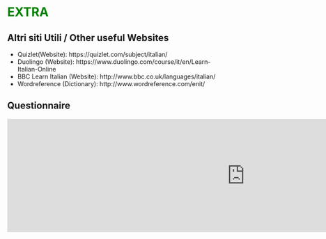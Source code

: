 <h1 style="color:green;"> EXTRA </h1>

<h2 stle="color:green;"> Altri siti Utili / Other useful Websites </h2>

<ul>
  <li> Quizlet(Website): https://quizlet.com/subject/italian/</li>
  <li> Duolingo (Website): https://www.duolingo.com/course/it/en/Learn-Italian-Online </li>
  <li> BBC Learn Italian (Website): http://www.bbc.co.uk/languages/italian/ </li>
  <li> Wordreference (Dictionary): http://www.wordreference.com/enit/ </li>
</ul>


<h2 stle="color:green;"> Questionnaire </h2>
<iframe src="https://h5p.org/h5p/embed/406910" width="1090" height="261" frameborder="0" allowfullscreen="allowfullscreen"></iframe><script src="https://h5p.org/sites/all/modules/h5p/library/js/h5p-resizer.js" charset="UTF-8"></script>



